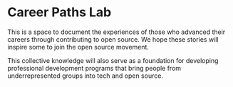 # Career Paths Lab

This is a space to document the experiences of those who advanced their careers 
through contributing to open source. We hope these stories will inspire some 
to join the open source movement. 

This collective knowledge will also serve as a foundation for developing professional development 
programs that bring people from underrepresented groups into tech and open source. 
